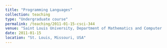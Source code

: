 ```yaml
---
title: "Programming Languages"
collection: teaching
type: "Undergraduate course"
permalink: /teaching/2011-01-15-csci-344
venue: "Saint Louis University, Department of Mathematics and Computer Science"
date: 2011-01-15
location: "St. Louis, Missouri, USA"
---
```


